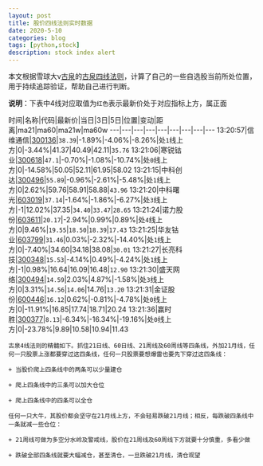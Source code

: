 ```yaml
---
layout: post
title: 股价四线法则实时数据
date: 2020-5-10
categories: blog
tags: [python,stock]
description: stock index alert
---
```



本文根据雪球大v[古泉](https://xueqiu.com/u/7148646888)的[古泉四线法则](https://xueqiu.com/7148646888/130498192)，计算了自己的一些自选股当前所处位置，用于持续追踪验证，帮助自己进行判断。

**说明**：下表中4线对应取值为`红色`表示最新价处于对应指标上方，属正面

时间|名称|代码|最新价|当日|3日|5日|位置|变动|距离|ma21|ma60|ma21w|ma60w
---|---|---|---|---|---|---|---|---
13:20:57|信维通信|[300136](https://xueqiu.com/S/SZ300136)|`38.39`|-1.89%|-4.06%|-8.26%|处`1`线上方|0|-3.44%|41.37|40.49|42.11|`35.76`
13:21:06|寒锐钴业|[300618](https://xueqiu.com/S/SZ300618)|`47.1`|-0.70%|-1.08%|-10.74%|处`0`线上方|0|-14.58%|50.05|52.11|61.95|58.02
13:21:15|中科创达|[300496](https://xueqiu.com/S/SZ300496)|`55.89`|-0.96%|-2.61%|-5.48%|处`1`线上方|0|2.62%|59.76|58.91|58.88|`43.96`
13:21:20|中科曙光|[603019](https://xueqiu.com/S/SH603019)|`37.14`|-1.64%|-1.86%|-6.27%|处`3`线上方|-1|12.02%|37.35|`34.40`|`33.47`|`28.65`
13:21:24|诺力股份|[603611](https://xueqiu.com/S/SH603611)|`20.17`|-2.94%|0.99%|0.89%|处`4`线上方|0|9.46%|`19.55`|`18.50`|`18.39`|`17.43`
13:21:25|华友钴业|[603799](https://xueqiu.com/S/SH603799)|`31.46`|0.03%|-2.32%|-14.40%|处`1`线上方|0|-7.40%|34.60|34.18|38.08|`30.01`
13:21:27|长亮科技|[300348](https://xueqiu.com/S/SZ300348)|`15.53`|-4.14%|0.49%|-4.24%|处`1`线上方|-1|0.98%|16.64|16.09|16.48|`12.90`
13:21:30|盛天网络|[300494](https://xueqiu.com/S/SZ300494)|`14.59`|2.03%|4.87%|-1.58%|处`3`线上方|0|3.31%|`14.56`|`14.06`|14.76|`13.20`
13:21:31|金证股份|[600446](https://xueqiu.com/S/SH600446)|`16.12`|0.62%|-0.81%|-4.78%|处`0`线上方|0|-11.91%|16.85|17.74|18.71|20.24
13:21:36|赢时胜|[300377](https://xueqiu.com/S/SZ300377)|`8.13`|-6.34%|-16.34%|-19.16%|处`0`线上方|0|-23.78%|9.89|10.58|10.94|11.43

```
古泉4线法则的精髓如下。抓住21日线、60日线、21周线及60周线等四条线，外加21月线，任何一只股票上涨都要穿过这四条线，任何一只股票要想爆雷也要先下穿过这四条线：

+ 当股价爬上四条线中的两条可以少量建仓

+ 爬上四条线中的三条可以加大仓位

+ 爬上四条线中的四条可以全仓

任何一只大牛，其股价都会坚守在21月线上方，不会轻易跌破21月线；相反，每跌破四条线中一条就减一些仓位：

+ 21周线可做为多空分水岭及警戒线，股价在21周线及60周线下方就要十分慎重，多看少做

+ 跌破全部四条线就要大幅减仓，甚至清仓，一旦跌破21月线，清仓观望
```